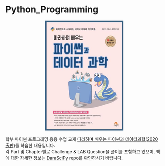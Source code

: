 # Python_Programming

<p align='center'>
    <img src='파이썬과 데이터 과학.jpg' width='250' height='350'>
</p>

학부 파이썬 프로그래밍 응용 수업 교재 [따라하며 배우는 파이썬과 데이터과학(2020 출판)](https://github.com/dongupak/DataSciPy)를 학습한 내용입니다.<br>
각 Part 및 Chapter별로 Challenge & LAB Question을 풀이를 포함하고 있으며, 책에 대한 자세한 정보는 [DaraSciPy](https://github.com/dongupak/DataSciPy) repo를 확인하시기 바랍니다.